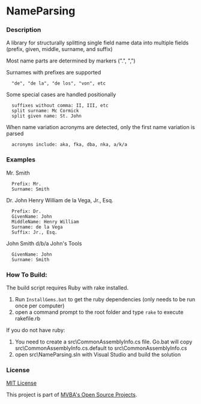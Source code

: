 NameParsing
===
### Description

A library for structurally splitting single field name data into multiple fields 
(prefix, given, middle, surname, and suffix)

   Most name parts are determined by markers (".", ",")
   
   Surnames with prefixes are supported 
   
      "de", "de la", "de los", "von", etc
	  
   Some special cases are handled positionally 
   
      suffixes without comma: II, III, etc
      split surname: Mc Cormick
      split given name: St. John
	  
   When name variation acronyms are detected, only the first name variation is parsed
   
      acronyms include: aka, fka, dba, nka, a/k/a
   
### Examples

   Mr. Smith
   
      Prefix: Mr.
      Surname: Smith
   
   Dr. John Henry William de la Vega, Jr., Esq.
   
      Prefix: Dr.
	  GivenName: John
	  MiddleName: Henry William
	  Surname: de la Vega
	  Suffix: Jr., Esq.

   John Smith d/b/a John's Tools

      GivenName: John
	  Surname: Smith
	  
### How To Build:

The build script requires Ruby with rake installed.

1. Run `InstallGems.bat` to get the ruby dependencies (only needs to be run once per computer)
1. open a command prompt to the root folder and type `rake` to execute rakefile.rb

If you do not have ruby:

1. You need to create a src\CommonAssemblyInfo.cs file. Go.bat will copy src\CommonAssemblyInfo.cs.default to src\CommonAssemblyInfo.cs
1. open src\NameParsing.sln with Visual Studio and build the solution

### License

[MIT License][mitlicense]

This project is part of [MVBA's Open Source Projects][MvbaLawGithub].

[MvbaLawGithub]: http://mvbalaw.github.io/
[mitlicense]: http://www.opensource.org/licenses/mit-license.php
